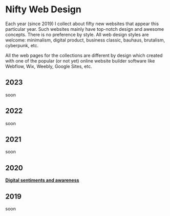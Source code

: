 # Nifty Web Design  

Each year (since 2019) I collect about fifty new websites that appear this particular year. Such websites mainly have top-notch design and awesome concepts. There is no preference by style. All web design styles are welcome: minimalism, digital product, business classic, bauhaus, brutalism, cyberpunk, etc.  
  
All the web pages for the collections are different by design which created with one of the popular (or not yet) online website builder software like Webflow, Wix, Weebly, Google Sites, etc.
  
## 2023  

soon  
  
## 2022   
  
soon  
  
## 2021  

soon  
  
## 2020  

**[Digital sentiments and awareness](https://sergeyioffe.webflow.io)**    
  
## 2019   

soon  
  

